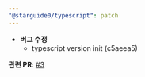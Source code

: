 ```yaml
---
"@starguide0/typescript": patch
---
```


-   **버그 수정**
    -   typescript version init (c5aeea5)

**관련 PR**: [#3](https://github.com/starguide0/npm-regstry/pull/3)
